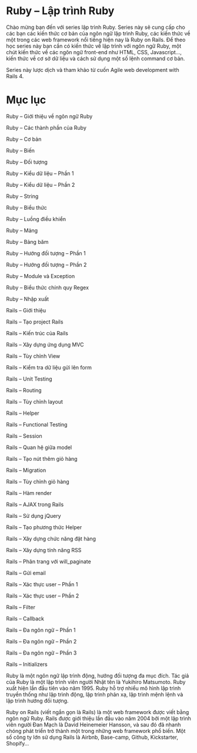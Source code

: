 # Ruby – Lập trình Ruby

Chào mừng bạn đến với series lập trình Ruby. Series này sẽ cung cấp cho các bạn các kiến thức cơ bản của ngôn ngữ lập trình Ruby, các kiến thức về một trong các web framework nổi tiếng hiện nay là Ruby on Rails. Để theo học series này bạn cần có kiến thức về lập trình với ngôn ngữ Ruby, một chút kiến thức về các ngôn ngữ front-end như HTML, CSS, Javascript…, kiến thức về cơ sở dữ liệu và cách sử dụng một số lệnh command cơ bản.

Series này lược dịch và tham khảo từ cuốn Agile web development with Rails 4.

# Mục lục

Ruby – Giới thiệu về ngôn ngữ Ruby

Ruby – Các thành phần của Ruby

Ruby – Cơ bản

Ruby – Biến

Ruby – Đối tượng

Ruby – Kiểu dữ liệu – Phần 1

Ruby – Kiểu dữ liệu – Phần 2

Ruby – String 

Ruby – Biểu thức

Ruby – Luồng điều khiển 

Ruby – Mảng 

Ruby – Bảng băm 

Ruby – Hướng đối tượng – Phần 1 

Ruby – Hướng đối tượng – Phần 2 

Ruby – Module và Exception 

Ruby – Biểu thức chính quy Regex 

Ruby – Nhập xuất 

Rails – Giới thiệu

Rails – Tạo project Rails

Rails – Kiến trúc của Rails

Rails – Xây dựng ứng dụng MVC

Rails – Tùy chỉnh View

Rails – Kiểm tra dữ liệu gửi lên form

Rails – Unit Testing

Rails – Routing

Rails – Tùy chỉnh layout

Rails – Helper

Rails – Functional Testing

Rails – Session

Rails – Quan hệ giữa model

Rails – Tạo nút thêm giỏ hàng

Rails – Migration

Rails – Tùy chỉnh giỏ hàng

Rails – Hàm render

Rails – AJAX trong Rails

Rails – Sử dụng jQuery

Rails – Tạo phương thức Helper

Rails – Xây dựng chức năng đặt hàng

Rails – Xây dựng tính năng RSS

Rails – Phân trang với will_paginate

Rails – Gửi email

Rails – Xác thực user – Phần 1

Rails – Xác thực user – Phần 2

Rails – Filter

Rails – Callback

Rails – Đa ngôn ngữ – Phần 1

Rails – Đa ngôn ngữ – Phần 2

Rails – Đa ngôn ngữ – Phần 3

Rails – Initializers

Ruby là một ngôn ngữ lập trình động, hướng đối tượng đa mục đích. Tác giả của Ruby là một lập trình viên người Nhật tên là Yukihiro Matsumoto. Ruby xuất hiện lần đầu tiên vào năm 1995. Ruby hỗ trợ nhiểu mô hình lập trình truyền thống như lập trình động, lập trình phản xạ, lập trình mệnh lệnh và lập trình hướng đối tượng.

Ruby on Rails (viết ngắn gọn là Rails) là một web framework được viết bằng ngôn ngữ Ruby. Rails được giới thiệu lần đầu vào năm 2004 bởi một lập trình viên người Đan Mạch là David Heinemeier Hansson, và sau đó đã nhanh chóng phát triển trở thành một trong những web framework phổ biến. Một số công ty lớn sử dụng Rails là Airbnb, Base-camp, Github, Kickstarter, Shopify…
